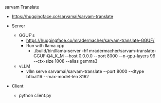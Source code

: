 sarvam Translate

- https://huggingface.co/sarvamai/sarvam-translate

- Server 
  - GGUF's
    - https://huggingface.co/mradermacher/sarvam-translate-GGUF/
    - Run with llama.cpp 
        - ./build/bin/llama-server -hf mradermacher/sarvam-translate-GGUF:Q4_K_M --host 0.0.0.0 --port 8000 --n-gpu-layers 99 --ctx-size 1008 --alias gemma3 
  - vLLM
    - vllm serve sarvamai/sarvam-translate --port 8000 --dtype bfloat16 --max-model-len 8192

- Client
  - python client.py